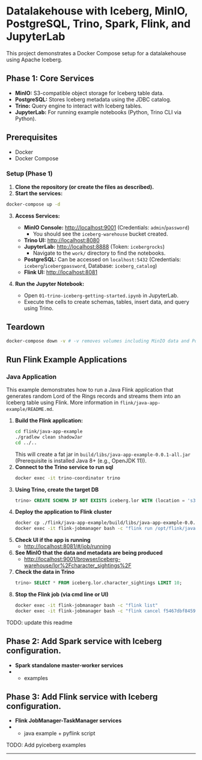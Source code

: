# Datalakehouse with Iceberg, MinIO, PostgreSQL, Trino, Spark, Flink, and JupyterLab

This project demonstrates a Docker Compose setup for a datalakehouse using Apache Iceberg.

## Phase 1: Core Services

* **MinIO:** S3-compatible object storage for Iceberg table data.
* **PostgreSQL:** Stores Iceberg metadata using the JDBC catalog.
* **Trino:** Query engine to interact with Iceberg tables.
* **JupyterLab:** For running example notebooks (Python, Trino CLI via Python).

## Prerequisites

* Docker
* Docker Compose

### Setup (Phase 1)

1. **Clone the repository (or create the files as described).**
2. **Start the services:**

```bash
docker-compose up -d
```

3. **Access Services:**
    * **MinIO Console:** [http://localhost:9001](http://localhost:9001) (Credentials: `admin`/`password`)
        * You should see the `iceberg-warehouse` bucket created.
    * **Trino UI:** [http://localhost:8080](http://localhost:8080)
    * **JupyterLab:** [http://localhost:8888](http://localhost:8888) (Token: `icebergrocks`)
        * Navigate to the `work/` directory to find the notebooks.
    * **PostgreSQL:** Can be accessed on `localhost:5432` (Credentials: `iceberg`/`icebergpassword`,
      Database: `iceberg_catalog`)
    * **Flink UI:** [http://localhost:8081](http://localhost:8081)

4. **Run the Jupyter Notebook:**
    * Open `01-trino-iceberg-getting-started.ipynb` in JupyterLab.
    * Execute the cells to create schemas, tables, insert data, and query using Trino.

## Teardown

```bash
docker-compose down -v # -v removes volumes including MinIO data and PostgreSQL data
```

## Run Flink Example Applications

### Java Application

This example demonstrates how to run a Java Flink application that generates random Lord of the Rings records and
streams them into an Iceberg table using Flink. More information in `flink/java-app-example/README.md`.

1. **Build the Flink application:**
   ```bash
   cd flink/java-app-example
   ./gradlew clean shadowJar
   cd ../..
   ```
   This will create a fat jar in `build/libs/java-app-example-0.0.1-all.jar` (Prerequisite is installed Java 8+ (e.g.,
   OpenJDK 11)).
2. **Connect to the Trino service to run sql**
    ```bash
    docker exec -it trino-coordinator trino
    ```
3. **Using Trino, create the target DB**
    ```sql
    trino> CREATE SCHEMA IF NOT EXISTS iceberg.lor WITH (location = 's3a://iceberg-warehouse/lor/');
    ```
4. **Deploy the application to Flink cluster**
    ```bash
    docker cp ./flink/java-app-example/build/libs/java-app-example-0.0.1-all.jar flink-jobmanager:/opt/flink/java-app-example.jar
    docker exec -it flink-jobmanager bash -c "flink run /opt/flink/java-app-example.jar"
    ```
5. **Check UI if the app is running**
    * [http://localhost:8081/#/job/running](http://localhost:8081/#/job/running)
6. **See MinIO that the data and metadata are being produced**
    * [http://localhost:9001/browser/iceberg-warehouse/lor%2Fcharacter_sightings%2F](http://localhost:9001/browser/iceberg-warehouse/lor%2Fcharacter_sightings%2F)
7. **Check the data in Trino**
    ```sql
    trino> SELECT * FROM iceberg.lor.character_sightings LIMIT 10;
    ```
8. **Stop the Flink job (via cmd line or UI)**
    ```bash
    docker exec -it flink-jobmanager bash -c "flink list"
    docker exec -it flink-jobmanager bash -c "flink cancel f5467dbf8459b4f7f5c0df52ecbc4aa3"
    ```

TODO: update this readme

## Phase 2: Add Spark service with Iceberg configuration.
   * **Spark standalone master-worker services**
   * + examples

## Phase 3: Add Flink service with Iceberg configuration.
   * **Flink JobManager-TaskManager services**
   * + java example + pyflink script

TODO: 
Add pyiceberg examples

---
